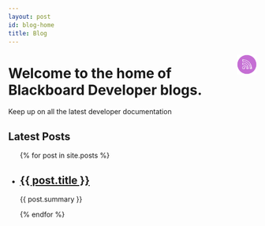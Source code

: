 ```yaml
---
layout: post
id: blog-home
title: Blog
---
```

<a href="/feed.xml"><img src="/assets/img/rss-feed.png" alt="Purple circle with white rss feed icon" height="40px" width="40px" style="float: right; padding-top: 5px;" /></a>
<h1>Welcome to the home of Blackboard Developer blogs.</h1>

Keep up on all the latest developer documentation


<h2>Latest Posts</h2>

<ul>
  {% for post in site.posts %}
    <li>
      <h2><a href="{{ post.url }}">{{ post.title }}</a></h2>
      <p>{{ post.summary }}</p>
    </li>
  {% endfor %}
</ul>
